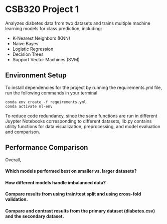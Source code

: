 # CSB320 Project 1
Analyzes diabetes data from two datasets and trains multiple machine learning models for class prediction, including:

- K-Nearest Neighbors (KNN)
- Naive Bayes
- Logistic Regression
- Decision Trees
- Support Vector Machines (SVM)

## Environment Setup
To install dependencies for the project by running the requirements.yml file, run the following commands in your terminal
```
conda env create -f requirements.yml
conda activate ml-env
```
To reduce code redundancy, since the same functions are run in different Juypter Notebooks corresponding to different datasets, lib.py contains utility functions for data visualization, preprocessing, and model evaluation and comparison.

## Performance Comparison
Overall, 

#### Which models performed best on smaller vs. larger datasets?

#### How different models handle imbalanced data?

#### Compare results from using train/test split and using cross-fold validation.

#### Compare and contrast results from the primary dataset (diabetes.csv) and the secondary dataset.

